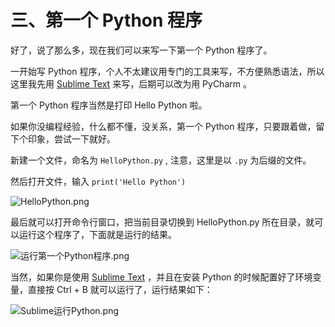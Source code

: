 # 三、第一个 Python 程序 #

好了，说了那么多，现在我们可以来写一下第一个 Python 程序了。

一开始写 Python 程序，个人不太建议用专门的工具来写，不方便熟悉语法，所以这里我先用 [Sublime Text](http://www.sublimetext.com/) 来写，后期可以改为用 PyCharm 。

第一个 Python 程序当然是打印 Hello Python 啦。

如果你没编程经验，什么都不懂，没关系，第一个 Python 程序，只要跟着做，留下个印象，尝试一下就好。

新建一个文件，命名为 `HelloPython.py` , 注意，这里是以 `.py` 为后缀的文件。

然后打开文件，输入 `print('Hello Python')`


![HelloPython.png](http://upload-images.jianshu.io/upload_images/2136918-f0ec1b2c06d1ab18.png?imageMogr2/auto-orient/strip%7CimageView2/2/w/1240)


最后就可以打开命令行窗口，把当前目录切换到 HelloPython.py 所在目录，就可以运行这个程序了，下面就是运行的结果。


![运行第一个Python程序.png](http://upload-images.jianshu.io/upload_images/2136918-b7eb043853df29bd.png?imageMogr2/auto-orient/strip%7CimageView2/2/w/1240)


当然，如果你是使用  [Sublime Text](http://www.sublimetext.com/) ，并且在安装 Python 的时候配置好了环境变量，直接按 Ctrl + B 就可以运行了，运行结果如下：

![Sublime运行Python.png](http://upload-images.jianshu.io/upload_images/2136918-a771a2fa1e4c03bd.png?imageMogr2/auto-orient/strip%7CimageView2/2/w/1240)

